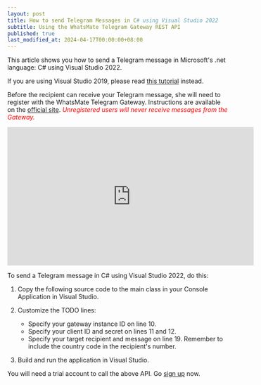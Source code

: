 ```yaml
---
layout: post
title: How to send Telegram Messages in C# using Visual Studio 2022
subtitle: Using the WhatsMate Telegram Gateway REST API
published: true
last_modified_at: 2024-04-17T00:00:00+08:00
---
```


This article shows you how to send a Telegram message in Microsoft's .net language: C# using Visual Studio 2022.

If you are using Visual Studio 2019, please read [this tutorial](/2022-06-16-send-telegram-message-csharp/) instead.

Before the recipient can receive your Telegram message, she will need to register with the WhatsMate Telegram Gateway. Instructions are available on the [official site](https://www.whatsmate.net/telegram-gateway-api.html). <span style="color:red">*Unregistered users will never receive messages from the Gateway.*</span>


<iframe width="560" height="315" src="https://www.youtube.com/embed/HDHOzyz8uN4?rel=0&cc_load_policy=1" frameborder="0" allowfullscreen></iframe>


To send a Telegram message in C# using Visual Studio 2022, do this:

1. Copy the following source code to the main class in your Console Application in Visual Studio.  <script src="https://gist.github.com/whatsmate/a2cd1249d0b54d756699ca925051c886.js"></script>
2. Customize the TODO lines:
   * Specify your gateway instance ID on line 10.
   * Specify your client ID and secret on lines 11 and 12.
   * Specify your target recipient and message on line 19. Remember to include the country code in the recipient's number.

3. Build and run the application in Visual Studio.


You will need a trial account to call the above API. Go [sign up](https://www.whatsmate.net/telegram-gateway-api.html) now.



<br>
<script async src="//pagead2.googlesyndication.com/pagead/js/adsbygoogle.js"></script>
<ins class="adsbygoogle"
     style="display:inline-block;width:728px;height:90px"
     data-ad-client="ca-pub-7383487179928477"
     data-ad-slot="6959057004"></ins>
<script>
(adsbygoogle = window.adsbygoogle || []).push({});
</script>
<br>

